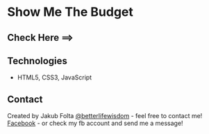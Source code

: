 # Show Me The Budget

## Check Here ==> 

## Technologies
* HTML5, CSS3, JavaScript

## Contact
Created by Jakub Folta [@betterlifewisdom](https://www.betterlifewisdom.com/) - feel free to contact me!<br/>
[Facebook](https://www.facebook.com/jakub.folta.58) - or check my fb account and send me a message!
